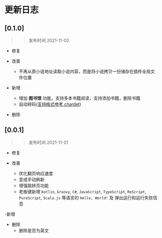 # 更新日志

## [0.1.0]
>> 发布时间 2021-11-02
- 修复

- 改善
    - 不再从原小说地址读取小说内容，而是将小说拷贝一份储存在插件全局文件位置

- 新增
    - 增加 **图书馆** 功能，支持多本书籍阅读，支持添加书籍，删除书籍
    - 自动转码([支持格式参考 chardet](https://www.npmjs.com/package/chardet))

- 删除

## [0.0.1]
>> 发布时间 2021-11-01
- 修复

- 改善
    - 优化翻页响应速度
    - 变成手动刷新
    - 增强跳转页功能
	- 老板键新增 `Kotlin`, `Groovy`, `C#`, `JavaScript`, `TypeScript`, `ReScript`, `PureScript`, `Scala.js` 等语言的 `Hello, World!` 及 弹出运行和运行失败信息

-新增

- 删除
	- 删除是否为英文
	